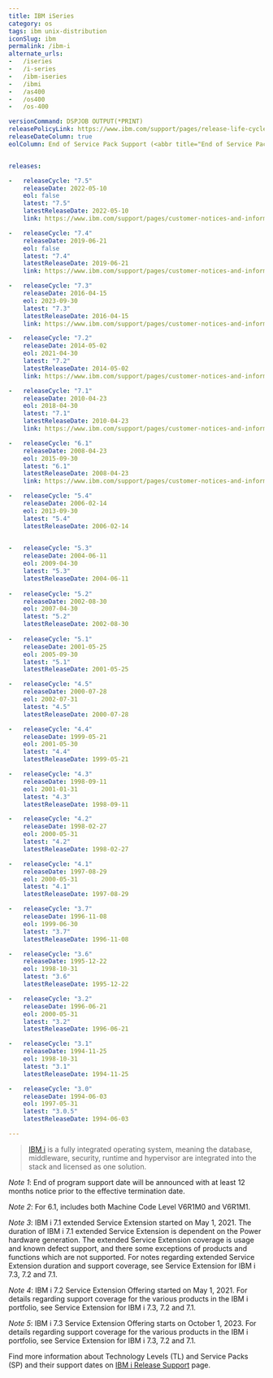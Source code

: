 ```yaml
---
title: IBM iSeries
category: os
tags: ibm unix-distribution
iconSlug: ibm
permalink: /ibm-i
alternate_urls:
-   /iseries
-   /i-series
-   /ibm-iseries
-   /ibmi
-   /as400
-   /os400
-   /os-400

versionCommand: DSPJOB OUTPUT(*PRINT)
releasePolicyLink: https://www.ibm.com/support/pages/release-life-cycle # https://www.ibm.com/support/pages/ibm-i-release-support
releaseDateColumn: true
eolColumn: End of Service Pack Support (<abbr title="End of Service Pack Support">EoSPS</abbr>)


releases:

-   releaseCycle: "7.5"
    releaseDate: 2022-05-10
    eol: false
    latest: "7.5"
    latestReleaseDate: 2022-05-10
    link: https://www.ibm.com/support/pages/customer-notices-and-information-ibm-i-75

-   releaseCycle: "7.4"
    releaseDate: 2019-06-21
    eol: false
    latest: "7.4"
    latestReleaseDate: 2019-06-21
    link: https://www.ibm.com/support/pages/customer-notices-and-information-ibm-i-74

-   releaseCycle: "7.3"
    releaseDate: 2016-04-15
    eol: 2023-09-30
    latest: "7.3"
    latestReleaseDate: 2016-04-15
    link: https://www.ibm.com/support/pages/customer-notices-and-information-ibm-i-73

-   releaseCycle: "7.2"
    releaseDate: 2014-05-02
    eol: 2021-04-30
    latest: "7.2"
    latestReleaseDate: 2014-05-02
    link: https://www.ibm.com/support/pages/customer-notices-and-information-ibm-i-72

-   releaseCycle: "7.1"
    releaseDate: 2010-04-23
    eol: 2018-04-30
    latest: "7.1"
    latestReleaseDate: 2010-04-23
    link: https://www.ibm.com/support/pages/customer-notices-and-information-ibm-i-71

-   releaseCycle: "6.1"
    releaseDate: 2008-04-23
    eol: 2015-09-30
    latest: "6.1"
    latestReleaseDate: 2008-04-23
    link: https://www.ibm.com/support/pages/customer-notices-and-information-ibm-i-61

-   releaseCycle: "5.4"
    releaseDate: 2006-02-14
    eol: 2013-09-30
    latest: "5.4"
    latestReleaseDate: 2006-02-14
    

-   releaseCycle: "5.3"
    releaseDate: 2004-06-11
    eol: 2009-04-30
    latest: "5.3"
    latestReleaseDate: 2004-06-11
    
-   releaseCycle: "5.2"
    releaseDate: 2002-08-30
    eol: 2007-04-30
    latest: "5.2"
    latestReleaseDate: 2002-08-30
    
-   releaseCycle: "5.1"
    releaseDate: 2001-05-25
    eol: 2005-09-30
    latest: "5.1"
    latestReleaseDate: 2001-05-25

-   releaseCycle: "4.5"
    releaseDate: 2000-07-28
    eol: 2002-07-31
    latest: "4.5"
    latestReleaseDate: 2000-07-28

-   releaseCycle: "4.4"
    releaseDate: 1999-05-21
    eol: 2001-05-30
    latest: "4.4"
    latestReleaseDate: 1999-05-21

-   releaseCycle: "4.3"
    releaseDate: 1998-09-11
    eol: 2001-01-31
    latest: "4.3"
    latestReleaseDate: 1998-09-11

-   releaseCycle: "4.2"
    releaseDate: 1998-02-27
    eol: 2000-05-31
    latest: "4.2"
    latestReleaseDate: 1998-02-27

-   releaseCycle: "4.1"
    releaseDate: 1997-08-29
    eol: 2000-05-31
    latest: "4.1"
    latestReleaseDate: 1997-08-29

-   releaseCycle: "3.7"
    releaseDate: 1996-11-08
    eol: 1999-06-30
    latest: "3.7"
    latestReleaseDate: 1996-11-08

-   releaseCycle: "3.6"
    releaseDate: 1995-12-22
    eol: 1998-10-31
    latest: "3.6"
    latestReleaseDate: 1995-12-22

-   releaseCycle: "3.2"
    releaseDate: 1996-06-21
    eol: 2000-05-31
    latest: "3.2"
    latestReleaseDate: 1996-06-21

-   releaseCycle: "3.1"
    releaseDate: 1994-11-25
    eol: 1998-10-31
    latest: "3.1"
    latestReleaseDate: 1994-11-25

-   releaseCycle: "3.0"
    releaseDate: 1994-06-03
    eol: 1997-05-31
    latest: "3.0.5"
    latestReleaseDate: 1994-06-03

---
```


> [IBM i](https://www.ibm.com/products/ibm-i) is a fully integrated operating system, meaning the database, middleware, security, runtime and hypervisor are integrated into the stack and licensed as one solution.

_Note 1_: End of program support date will be announced with at least 12 months notice prior to the effective termination date.

_Note 2_: For 6.1, includes both Machine Code Level V6R1M0 and V6R1M1.

_Note 3_: IBM i 7.1 extended Service Extension started on May 1, 2021. The duration of IBM i 7.1 extended Service Extension is dependent on the Power hardware generation. The extended Service Extension coverage is usage and known defect support, and there some exceptions of products and functions which are not supported. For notes regarding extended Service Extension duration and support coverage, see Service Extension for IBM i 7.3, 7.2 and 7.1.

_Note 4_: IBM i 7.2 Service Extension Offering started on May 1, 2021. For details regarding support coverage for the various products in the IBM i portfolio, see Service Extension for IBM i 7.3, 7.2 and 7.1.

_Note 5_: IBM i 7.3 Service Extension Offering starts on October 1, 2023. For details regarding support coverage for the various products in the IBM i portfolio, see Service Extension for IBM i 7.3, 7.2 and 7.1.

Find more information about Technology Levels (TL) and Service Packs (SP) and their support dates
on [IBM i Release Support](https://www.ibm.com/support/pages/ibm-i-release-support)
page.
